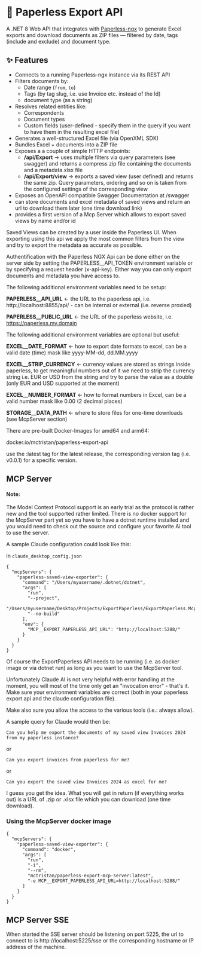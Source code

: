 # 📄 Paperless Export API

A .NET 8 Web API that integrates with [Paperless-ngx](https://github.com/paperless-ngx/paperless-ngx) to generate Excel exports and download documents as ZIP files — filtered by date, tags (include and exclude) and document type.

## ✨ Features

- Connects to a running Paperless-ngx instance via its REST API
- Filters documents by:
  - Date range (`from`, `to`)
  - Tags (by tag slug, i.e. use Invoice etc. instead of the Id)
  - document type (as a string)
- Resolves related entities like:
  - Correspondents
  - Document types
  - Custom fields (user-defined - specify them in the query if you want to have them in the resulting excel file)
- Generates a well-structured Excel file (via OpenXML SDK)
- Bundles Excel + documents into a ZIP file
- Exposes a a couple of simple HTTP endpoints:
  - **/api/Export**       -> uses multiple filters via query parameters (see swagger) and returns a compress zip file containing the documents and a metadata.xlsx file
  - **/api/Export/view**  -> exports a saved view (user defined) and returns the same zip. Query parameters, ordering and so on is taken from the configured settings of the corresponding view
- Exposes an OpenAPI compatible Swagger Documentation at /swagger
- can store documents and excel metadata of saved views and return an url to download them later (one time download link)
- provides a first version of a Mcp Server which allows to export saved views by name and/or id

Saved Views can be created by a user inside the Paperless UI. When exporting using this api we apply the most common filters from the view and try to export the metadata as accurate as possible.

Authentification with the Paperless NGX Api can be done either on the server side by setting the PAPERLESS__API_TOKEN environment variable or by specifying a request header (x-api-key). Either way you can only export documents and metadata you have access to.

The following additional environment variables need to be setup:

**PAPERLESS__API_URL** <- the URL to the paperless api, i.e. http://localhost:8855/api/ - can be internal or external (i.e. reverse proxied)

**PAPERLESS__PUBLIC_URL** <- the URL of the paperless website, i.e. https://paperless.my.domain

The following additional environment variables are optional but useful:

**EXCEL__DATE_FORMAT** <- how to export date formats to excel, can be a valid date (time) mask like yyyy-MM-dd, dd.MM.yyyy

**EXCEL__STRIP_CURRENCY** <- currency values are stored as strings inside paperless, to get meaningful numbers out of it we need to strip the currency string i.e. EUR or USD from the string and try to parse the value as a double (only EUR and USD supported at the moment)

**EXCEL__NUMBER_FORMAT** <- how to format numbers in Excel, can be a valid number mask like 0.00 (2 decimal places)

**STORAGE__DATA_PATH** <- where to store files for one-time downloads (see McpServer section)

There are pre-built Docker-Images for amd64 and arm64:

docker.io/mctristan/paperless-export-api

use the :latest tag for the latest release, the corresponding version tag (i.e. v0.0.1) for a specific version.

## MCP Server

#### Note: 
The Model Context Protocol support is an early trial as the protocol is rather new and the tool supported rather limited.
There is no docker support for the McpServer part yet so you have to have a dotnet runtime installed and you would need to check out the source and configure your favorite Ai tool to use the server.

A sample Claude configuration could look like this:

in `claude_desktop_config.json`
```
{
  "mcpServers": {
    "paperless-saved-view-exporter": {
      "command": "/Users/myusername/.dotnet/dotnet",
      "args": [
        "run",
        "--project",
        "/Users/myusername/Desktop/Projects/ExportPaperless/ExportPaperless.McpServer",
        "--no-build"
      ],      
      "env": {        
        "MCP__EXPORT_PAPERLESS_API_URL": "http://localhost:5288/"
      }
    }
  }
}
```

Of course the ExportPaperless API needs to be running (i.e. as docker image or via dotnet run) as long as you want to use the McpServer tool.

Unfortunately Claude AI is not very helpful with error handling at the moment, you will most of the time only get an "invocation error" - that's it.
Make sure your environment variables are correct (both in your paperless export api and the claude configuration file).

Make also sure you allow the access to the various tools (i.e.: always allow).

A sample query for Claude would then be:

```
Can you help me export the documents of my saved view Invoices 2024 from my paperless instance?
```

or

```
Can you export invoices from paperless for me?
```

or

```
Can you export the saved view Invoices 2024 as excel for me?
```

I guess you get the idea. What you will get in return (if everything works out) is a URL of .zip or .xlsx file which you can download (one time download).

### Using the McpServer docker image

```
{
  "mcpServers": {
    "paperless-saved-view-exporter": {
      "command": "docker",
      "args": [
        "run",
        "-i",
        "--rm",
        "mctristan/paperless-export-mcp-server:latest",
        "-e MCP__EXPORT_PAPERLESS_API_URL=http://localhost:5288/"
      ]
    }
  }
}
```

## MCP Server SSE
When started the SSE server should be listening on port 5225, the url to connect to is http://localhost:5225/sse or the corresponding hostname or IP address of the machine.

